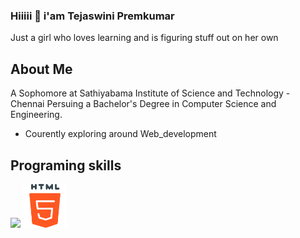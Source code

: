 ### Hiiiii 👋 i'am **Tejaswini Premkumar**
Just a girl who loves learning and is figuring stuff out on her own
## About Me 
A Sophomore at Sathiyabama Institute of Science and Technology - Chennai 
Persuing a Bachelor's Degree in Computer Science and Engineering.
- Courently exploring around Web_development
## Programing skills
<p> 
 <img src="https://i.pinimg.com/originals/2f/9c/11/2f9c11f9e55efbf1791f12c06d60729b.jpg" height=70px/>
 <img src="Html 5 free icons designed by Pixel perfect.png" height=70px/>

<!--
**Tejaswini-Premkumar/Tejaswini-Premkumar** is a ✨ _special_ ✨ repository because its `README.md` (this file) appears on your GitHub profile.

Here are some ideas to get you started:

- 🔭 I’m currently working on ...
- 🌱 I’m currently learning ...
- 👯 I’m looking to collaborate on ...
- 🤔 I’m looking for help with ...
- 💬 Ask me about ...
- 📫 How to reach me: ...
- 😄 Pronouns: ...
- ⚡ Fun fact: ...
-->
